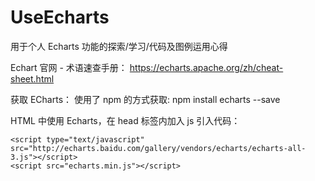 # UseEcharts
用于个人 Echarts 功能的探索/学习/代码及图例运用心得

Echart 官网 - 术语速查手册：  https://echarts.apache.org/zh/cheat-sheet.html 

获取 ECharts：
使用了 npm 的方式获取:  npm install echarts --save 

HTML 中使用 Echarts，在 head 标签内加入 js 引入代码：

    <script type="text/javascript" src="http://echarts.baidu.com/gallery/vendors/echarts/echarts-all-3.js"></script>    
    <script src="echarts.min.js"></script>
  
